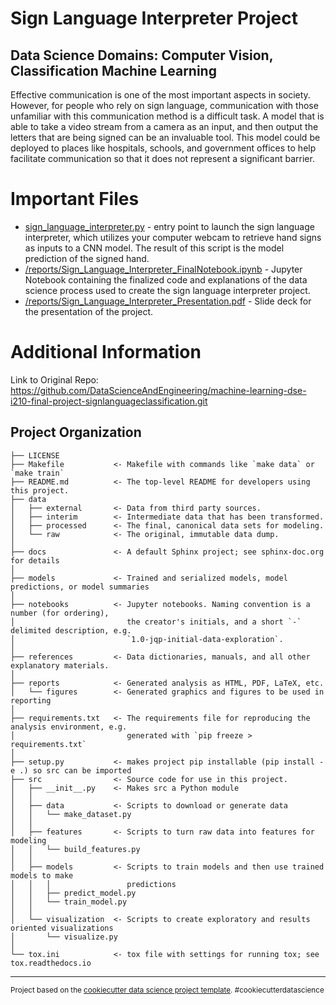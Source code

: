 Sign Language Interpreter Project
==============================
## Data Science Domains: Computer Vision, Classification Machine Learning

Effective communication is one of the most important aspects in society. However, for people who rely on sign language, communication with those unfamiliar with this communication method is a difficult task. A model that is able to take a video stream from a camera as an input, and then output the letters that are being signed can be an invaluable tool. This model could be deployed to places like hospitals, schools, and government offices to help facilitate communication so that it does not represent a significant barrier.

# Important Files 
* [sign_language_interpreter.py](https://github.com/lau-allen/sign-language-interpreter/blob/main/sign_language_interpreter.py) - entry point to launch the sign language interpreter, which utilizes your computer webcam to retrieve hand signs as inputs to a CNN model. The result of this script is the model prediction of the signed hand. 
* [/reports/Sign_Language_Interpreter_FinalNotebook.ipynb](https://github.com/lau-allen/sign-language-interpreter/blob/main/reports/Sign_Language_Interpreter_FinalNotebook.ipynb) - Jupyter Notebook containing the finalized code and explanations of the data science process used to create the sign language interpreter project. 
* [/reports/Sign_Language_Interpreter_Presentation.pdf](https://github.com/lau-allen/sign-language-interpreter/blob/main/reports/Sign_Language_Interpreter_Presentation.pdf) - Slide deck for the presentation of the project. 

# Additional Information
Link to Original Repo: https://github.com/DataScienceAndEngineering/machine-learning-dse-i210-final-project-signlanguageclassification.git

Project Organization
------------

    ├── LICENSE
    ├── Makefile           <- Makefile with commands like `make data` or `make train`
    ├── README.md          <- The top-level README for developers using this project.
    ├── data
    │   ├── external       <- Data from third party sources.
    │   ├── interim        <- Intermediate data that has been transformed.
    │   ├── processed      <- The final, canonical data sets for modeling.
    │   └── raw            <- The original, immutable data dump.
    │
    ├── docs               <- A default Sphinx project; see sphinx-doc.org for details
    │
    ├── models             <- Trained and serialized models, model predictions, or model summaries
    │
    ├── notebooks          <- Jupyter notebooks. Naming convention is a number (for ordering),
    │                         the creator's initials, and a short `-` delimited description, e.g.
    │                         `1.0-jqp-initial-data-exploration`.
    │
    ├── references         <- Data dictionaries, manuals, and all other explanatory materials.
    │
    ├── reports            <- Generated analysis as HTML, PDF, LaTeX, etc.
    │   └── figures        <- Generated graphics and figures to be used in reporting
    │
    ├── requirements.txt   <- The requirements file for reproducing the analysis environment, e.g.
    │                         generated with `pip freeze > requirements.txt`
    │
    ├── setup.py           <- makes project pip installable (pip install -e .) so src can be imported
    ├── src                <- Source code for use in this project.
    │   ├── __init__.py    <- Makes src a Python module
    │   │
    │   ├── data           <- Scripts to download or generate data
    │   │   └── make_dataset.py
    │   │
    │   ├── features       <- Scripts to turn raw data into features for modeling
    │   │   └── build_features.py
    │   │
    │   ├── models         <- Scripts to train models and then use trained models to make
    │   │   │                 predictions
    │   │   ├── predict_model.py
    │   │   └── train_model.py
    │   │
    │   └── visualization  <- Scripts to create exploratory and results oriented visualizations
    │       └── visualize.py
    │
    └── tox.ini            <- tox file with settings for running tox; see tox.readthedocs.io


--------

<p><small>Project based on the <a target="_blank" href="https://drivendata.github.io/cookiecutter-data-science/">cookiecutter data science project template</a>. #cookiecutterdatascience</small></p>
